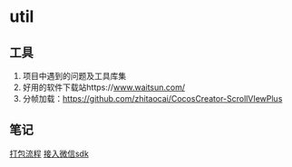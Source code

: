 # util
## 工具
1. 项目中遇到的问题及工具库集
2. 好用的软件下载站https://www.waitsun.com/
3. 分帧加载：https://github.com/zhitaocai/CocosCreator-ScrollVIewPlus
## 笔记
[打包流程](https://github.com/xlgohome/util/blob/master/笔记/docs/15656106195554.md)
[接入微信sdk](https://github.com/xlgohome/util/blob/master/%E7%AC%94%E8%AE%B0/docs/15658580479568.md)